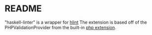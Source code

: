 # README

"haskell-linter" is a wrapper for [hlint](http://community.haskell.org/~ndm/hlint/)
The extension is based off of the PHPValidationProvider from the built-in [php extension](https://github.com/Microsoft/vscode/tree/master/extensions/php).